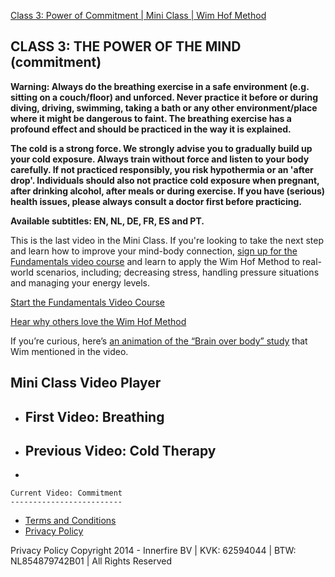 [Class 3: Power of Commitment | Mini Class | Wim Hof Method](#commitment)

[](https://www.wimhofmethod.com?utm_source=miniclass&utm_medium=referral&utm_campaign=miniclass-to-fundamentals&utm_content=email3-v2)

CLASS 3: THE POWER OF THE MIND (commitment)
-------------------------------------------

**Warning: Always do the breathing exercise in a safe environment (e.g.
sitting on a couch/floor) and unforced. Never practice it before or
during diving, driving, swimming, taking a bath or any other
environment/place where it might be dangerous to faint. The breathing
exercise has a profound effect and should be practiced in the way it is
explained.**

**The cold is a strong force. We strongly advise you to gradually build
up your cold exposure. Always train without force and listen to your
body carefully. If not practiced responsibly, you risk hypothermia or an
'after drop'. Individuals should also not practice cold exposure when
pregnant, after drinking alcohol, after meals or during exercise. If you
have (serious) health issues, please always consult a doctor first
before practicing.**

**Available subtitles: EN, NL, DE, FR, ES and PT.**

This is the last video in the Mini Class. If you're looking to take the
next step and learn how to improve your mind-body connection, [sign up
for the Fundamentals video course](https://www.wimhofmethod.com/fundamentals-video-course-introduction?utm_source=miniclass&utm_medium=button&utm_campaign=miniclass-to-fundamentals)
and learn to apply the Wim Hof Method to real-world scenarios,
including; decreasing stress, handling pressure situations and managing
your energy levels.

[Start the Fundamentals Video Course](https://www.wimhofmethod.com/fundamentals-video-course-introduction?utm_source=miniclass&utm_medium=referral&utm_campaign=miniclass-to-fundamentals&utm_content=email3-v2)

[Hear why others love the Wim Hof Method](https://www.wimhofmethod.com/testimonials?utm_source=miniclass&utm_medium=referral&utm_campaign=miniclass-to-fundamentals&utm_content=email3-v2)

If you’re curious, here’s [an animation of the “Brain over body”
study](https://youtu.be/YficBlvPwWQ) that Wim mentioned in the video.

Mini Class Video Player
-----------------------

-   [](https://explore.wimhofmethod.com/mini-class-class1-breathing-existing/)

    First Video: Breathing
    ----------------------

-   [](https://explore.wimhofmethod.com/mini-class-class2-cold-showers-existing/)

    Previous Video: Cold Therapy
    ----------------------------

-   

    Current Video: Commitment
    -------------------------

-   [Terms and Conditions](https://explore.wimhofmethod.com/termsconditions/)
-   [Privacy Policy](https://explore.wimhofmethod.com/privacy/)

Privacy Policy Copyright 2014 - Innerfire BV | KVK: 62594044 | BTW:
NL854879742B01 | All Rights Reserved
